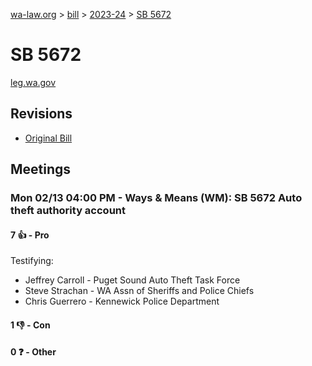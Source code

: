 [wa-law.org](/) > [bill](/bill/) > [2023-24](/bill/2023-24/) > [SB 5672](/bill/2023-24/sb/5672/)

# SB 5672
[leg.wa.gov](https://app.leg.wa.gov/billsummary?BillNumber=5672&Year=2023&Initiative=false)

## Revisions
* [Original Bill](1/)

## Meetings
### Mon 02/13 04:00 PM - Ways & Means (WM): SB 5672 Auto theft authority account
#### 7 👍 - Pro
Testifying:
* Jeffrey Carroll - Puget Sound Auto Theft Task Force
* Steve Strachan - WA Assn of Sheriffs and Police Chiefs
* Chris Guerrero - Kennewick Police Department

#### 1 👎 - Con

#### 0 ❓ - Other
